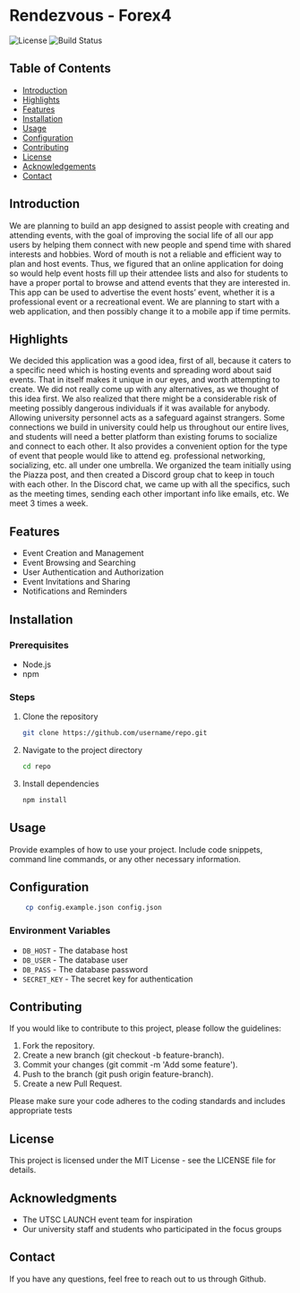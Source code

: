 # Rendezvous - Forex4

![License](https://img.shields.io/badge/license-MIT-blue.svg) ![Build Status](https://img.shields.io/travis/username/repo.svg)

## Table of Contents

- [Introduction](#introduction)
- [Highlights](#highlights)
- [Features](#features)
- [Installation](#installation)
- [Usage](#usage)
- [Configuration](#configuration)
- [Contributing](#contributing)
- [License](#license)
- [Acknowledgements](#acknowledgements)
- [Contact](#contact)

## Introduction

We are planning to build an app designed to assist people with creating and attending events, with the goal of improving the social life of all our app users by helping them connect with new people and spend time with shared interests and hobbies. Word of mouth is not a reliable and efficient way to plan and host events. Thus, we figured that an online application for doing so would help event hosts fill up their attendee lists and also for students to have a proper portal to browse and attend events that they are interested in. This app can be used to advertise the event hosts’ event, whether it is a professional event or a recreational event. We are planning to start with a web application, and then possibly change it to a mobile app if time permits.

## Highlights

We decided this application was a good idea, first of all, because it caters to a specific need which is hosting events and spreading word about said events. That in itself makes it unique in our eyes, and worth attempting to create. We did not really come up with any alternatives, as we thought of this idea first. We also realized that there might be a considerable risk of meeting possibly dangerous individuals if it was available for anybody. Allowing university personnel acts as a safeguard against strangers. Some connections we build in university could help us throughout our entire lives, and students will need a better platform than existing forums to socialize and connect to each other. It also provides a convenient option for the type of event that people would like to attend eg. professional networking, socializing, etc. all under one umbrella. We organized the team initially using the Piazza post, and then created a Discord group chat to keep in touch with each other. In the Discord chat, we came up with all the specifics, such as the meeting times, sending each other important info like emails, etc. We meet 3 times a week.

## Features

- Event Creation and Management
- Event Browsing and Searching
- User Authentication and Authorization
- Event Invitations and Sharing
- Notifications and Reminders

## Installation

### Prerequisites

- Node.js
- npm

### Steps

1. Clone the repository
    ```sh
    git clone https://github.com/username/repo.git
    ```
2. Navigate to the project directory
    ```sh
    cd repo
    ```
3. Install dependencies
    ```sh
    npm install
    ```

## Usage

Provide examples of how to use your project. Include code snippets, command line commands, or any other necessary information.

## Configuration
```sh
    cp config.example.json config.json
```

### Environment Variables
- `DB_HOST` - The database host
- `DB_USER` - The database user
- `DB_PASS` - The database password
- `SECRET_KEY` - The secret key for authentication


## Contributing
If you would like to contribute to this project, please follow the guidelines:

1. Fork the repository.
2. Create a new branch (git checkout -b feature-branch).
3. Commit your changes (git commit -m 'Add some feature').
4. Push to the branch (git push origin feature-branch).
5. Create a new Pull Request.

Please make sure your code adheres to the coding standards and includes appropriate tests


## License
This project is licensed under the MIT License - see the LICENSE file for details.

## Acknowledgments
- The UTSC LAUNCH event team for inspiration
- Our university staff and students who participated in the focus groups
## Contact
If you have any questions, feel free to reach out to us through Github.


